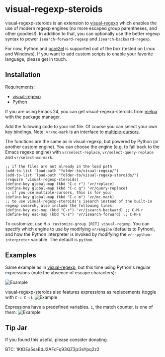 # visual-regexp-steroids

visual-regexp-steroids is an extension to [visual-regexp](https://github.com/benma/visual-regexp.el) which enables the use of modern regexp engines (no more escaped group parentheses, and other goodies!).
In addition to that, you can optionally use the better regexp syntax to power `isearch-forward-regexp` and `isearch-backward-regexp`.

For now, Python and [pcre2el](https://github.com/joddie/pcre2el) is supported out of the box (tested on Linux and Windows). If you want to add custom scripts to enable your favorite language, please get in touch.

## Installation

Requirements:
* [visual-regexp](https://github.com/benma/visual-regexp.el)
* Python

If you are using Emacs 24, you can get visual-regexp-steroids from [melpa](http://melpa.milkbox.net/) with the package manager.

Add the following code to your init file. Of course you can select your own key bindings.
Note: `vr/mc-mark` is an interface to [multiple-cursors](https://github.com/magnars/multiple-cursors.el/).

The functions are the same as in visual-regexp, but powered by Python (or another custom engine).
You can choose the engine (e.g. to fall back to the Emacs regexp engine) with `vr/select-replace`, `vr/select-query-replace` and `vr/select-mc-mark`.

```Lisp
;; if the files are not already in the load path
(add-to-list 'load-path "folder-to/visual-regexp/")
(add-to-list 'load-path "folder-to/visual-regexp-steroids/")
(require 'visual-regexp-steroids)
(define-key global-map (kbd "C-c r") 'vr/replace)
(define-key global-map (kbd "C-c q") 'vr/query-replace)
;; if you use multiple-cursors, this is for you:
(define-key global-map (kbd "C-c m") 'vr/mc-mark)
;; to use visual-regexp-steroids's isearch instead of the built-in regexp isearch, also include the following lines:
(define-key esc-map (kbd "C-r") 'vr/isearch-backward) ;; C-M-r
(define-key esc-map (kbd "C-s") 'vr/isearch-forward) ;; C-M-s
```
To customize, use `M-x customize-group [RET] visual-regexp`. You can specify which engine to use by modifying `vr/engine` (defaults to Python), and how the Python interpreter is invoked by modifying the `vr--python-interpreter` variable. The default is `python`.

## Examples

Same example as in [visual-regexp](https://github.com/benma/visual-regexp.el), but this time using Python's regular expressions (note the absence of escape characters):

![Example](https://github.com/benma/visual-regexp-steroids.el/raw/master/screenshots/screenshot0A.png)

visual-regexp-steroids also features expressions as replacements (toggle with `C-c C-c`).
![Example](https://github.com/benma/visual-regexp-steroids.el/raw/master/screenshots/montage1.png)

Expressions have a predefined variables. `i`, the match counter, is one of them:
![Example](https://github.com/benma/visual-regexp-steroids.el/raw/master/screenshots/montage2.png)

## Tip Jar
If you found this useful, please consider donating.

BTC: 1KtDEa5saBdJ2AFcFq93QZ3jz3sYpq2z2
